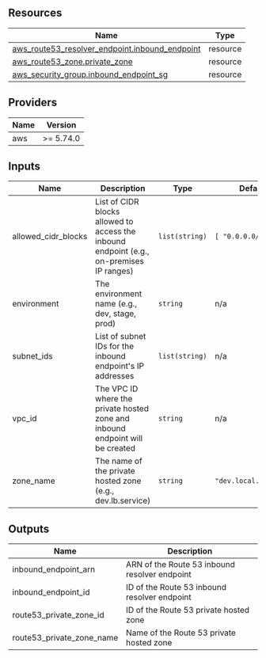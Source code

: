 <!-- BEGIN_TF_DOCS -->
## Resources

| Name | Type |
|------|------|
| [aws_route53_resolver_endpoint.inbound_endpoint](https://registry.terraform.io/providers/hashicorp/aws/latest/docs/resources/route53_resolver_endpoint) | resource |
| [aws_route53_zone.private_zone](https://registry.terraform.io/providers/hashicorp/aws/latest/docs/resources/route53_zone) | resource |
| [aws_security_group.inbound_endpoint_sg](https://registry.terraform.io/providers/hashicorp/aws/latest/docs/resources/security_group) | resource |

## Providers

| Name | Version |
|------|---------|
| aws | >= 5.74.0 |

## Inputs

| Name | Description | Type | Default | Required |
|------|-------------|------|---------|:--------:|
| allowed\_cidr\_blocks | List of CIDR blocks allowed to access the inbound endpoint (e.g., on-premises IP ranges) | `list(string)` | ```[ "0.0.0.0/0" ]``` | no |
| environment | The environment name (e.g., dev, stage, prod) | `string` | n/a | yes |
| subnet\_ids | List of subnet IDs for the inbound endpoint's IP addresses | `list(string)` | n/a | yes |
| vpc\_id | The VPC ID where the private hosted zone and inbound endpoint will be created | `string` | n/a | yes |
| zone\_name | The name of the private hosted zone (e.g., dev.lb.service) | `string` | `"dev.local.service"` | no |

## Outputs

| Name | Description |
|------|-------------|
| inbound\_endpoint\_arn | ARN of the Route 53 inbound resolver endpoint |
| inbound\_endpoint\_id | ID of the Route 53 inbound resolver endpoint |
| route53\_private\_zone\_id | ID of the Route 53 private hosted zone |
| route53\_private\_zone\_name | Name of the Route 53 private hosted zone |
<!-- END_TF_DOCS -->
